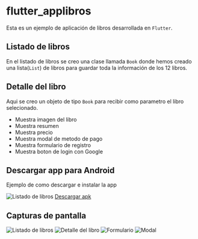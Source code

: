 # flutter_applibros

Esta es un ejemplo de aplicación de libros desarrollada en `Flutter`.

## Listado de libros
En el listado de libros se creo una clase llamada `Book` donde hemos creado una lista(`List`) de libros para guardar toda la información de los 12 libros.

## Detalle del libro
Aqui se creo un objeto de tipo `Book` para recibir como parametro el libro selecionado.

- Muestra imagen del libro
- Muestra resumen
- Muestra precio
- Muestra modal de metodo de pago
- Muestra formulario de registro
- Muestra boton de login con Google

## Descargar app para Android
Ejemplo de como descargar e instalar la app

![Listado de libros](assets/screenshot/install.png)
[Descargar apk](/apk/app-release.apk)

## Capturas de pantalla

![Listado de libros](assets/screenshot/01.png)
![Detalle del libro](assets/screenshot/02.png)
![Formulario](assets/screenshot/03.png)
![Modal](assets/screenshot/04.png)